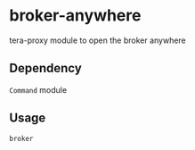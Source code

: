 # broker-anywhere
tera-proxy module to open the broker anywhere

## Dependency
`Command` module

## Usage
`broker`
